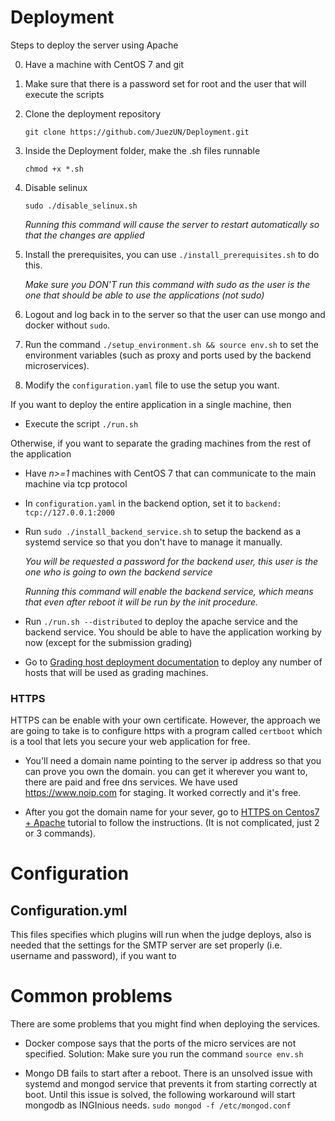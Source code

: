 # Deployment

Steps to deploy the server using Apache

0. Have a machine with CentOS 7 and git

1. Make sure that there is a password set for root and the user that will execute the scripts

2. Clone the deployment repository
    
    `git clone https://github.com/JuezUN/Deployment.git`

3. Inside the Deployment folder, make the .sh files runnable
    
    `chmod +x *.sh`

4. Disable selinux
    
    `sudo ./disable_selinux.sh`

    *Running this command will cause the server to restart automatically so that the changes are applied*

5. Install the prerequisites, you can use `./install_prerequisites.sh` to do this. 
        
    *Make sure you DON'T run this command with sudo as the user is the one that should be able to use the applications (not sudo)*

6. Logout and log back in to the server so that the user can use mongo and docker without `sudo`.
7. Run the command `./setup_environment.sh && source env.sh` to set the environment variables (such as proxy and ports used by the backend microservices).
8. Modify the `configuration.yaml` file to use the setup you want.

If you want to deploy the entire application in a single machine, then

* Execute the script `./run.sh`

Otherwise, if you want to separate the grading machines from the rest of the application

* Have *n>=1* machines with CentOS 7 that can communicate to the main machine via tcp protocol

* In `configuration.yaml` in the backend option, set it to `backend: tcp://127.0.0.1:2000`

* Run `sudo ./install_backend_service.sh` to setup the backend as a systemd service so that you don't have to manage it manually.

    *You will be requested a password for the backend user, this user is the one who is going to own the backend service*

    *Running this command will enable the backend service, which means that even after reboot it will be run by the init procedure.*

* Run `./run.sh --distributed` to deploy the apache service and the backend service. You should be able to have the application working by now (except for the submission grading)

* Go to [Grading host deployment documentation](https://github.com/JuezUN/Deployment/tree/master/grader-host) to deploy any number of hosts that will be used as grading machines.

### HTTPS

HTTPS can be enable with your own certificate. However, the approach we are going to take is to configure https with a program called `certboot` which is a tool that lets you secure your web application for free.

* You'll need a domain name pointing to the server ip address so that you can prove you own the domain. you can get it wherever you want to, there are paid and free dns services. We have used https://www.noip.com for staging. It worked correctly and it's free.

* After you got the domain name for your sever, go to [HTTPS on Centos7 + Apache](https://certbot.eff.org/lets-encrypt/centosrhel7-apache) tutorial to follow the instructions. (It is not complicated, just 2 or 3 commands).


# Configuration

## Configuration.yml
This files specifies which plugins will run when the judge deploys, also is needed that the settings for the SMTP server are set properly (i.e. username and password), if you want to

# Common problems

There are some problems that you might find when deploying the services. 

* Docker compose says that the ports of the micro services are not specified. Solution: Make sure you run the command `source env.sh`

* Mongo DB fails to start after a reboot. There is an unsolved issue with systemd and mongod service that prevents it from starting correctly at boot. Until this issue is solved, the following workaround will start mongodb as INGInious needs.
`sudo mongod -f /etc/mongod.conf`